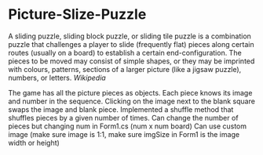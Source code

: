 # Picture-Slize-Puzzle

A sliding puzzle, sliding block puzzle, or sliding tile puzzle is a combination puzzle that challenges a player to slide (frequently flat) pieces along certain routes (usually on a board) to establish a certain end-configuration. The pieces to be moved may consist of simple shapes, or they may be imprinted with colours, patterns, sections of a larger picture (like a jigsaw puzzle), numbers, or letters.
*Wikipedia*

The game has all the picture pieces as objects.
Each piece knows its image and number in the sequence.
Clicking on the image next to the blank square swaps the image and blank piece.
Implemented a shuffle method that shuffles pieces by a given number of times.
Can change the number of pieces but changing num in Form1.cs (num x num board)
Can use custom image (make sure image is 1:1, make sure imgSize in Form1 is the image width or height)
